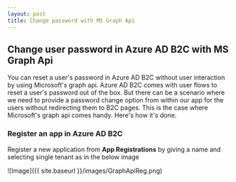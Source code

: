```yaml
---
layout: post
title: Change password with MS Graph Api
---
```


## Change user password in Azure AD B2C with MS Graph Api
You can reset a user's password in Azure AD B2C without user interaction by using Microsoft's graph api. Azure AD B2C comes with user flows to reset a user's password out of the box. But there can be a scenario where we need to provide a password change option from within our app for the users without redirecting them to B2C pages. This is the case where Microsoft's graph api comes handy. Here's how it's done.

### Register an app in Azure AD B2C

Register a new application from **App Registrations** by giving a name and selecting single tenant as in the below image

![Image]({{ site.baseurl }}/images/GraphApiReg.png)
